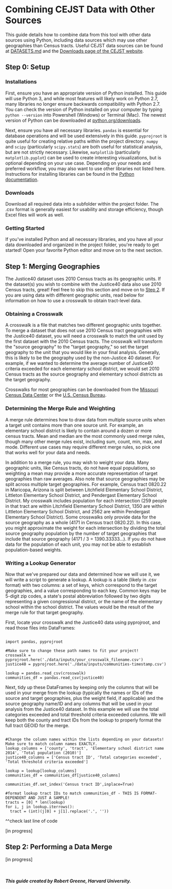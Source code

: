 # Combining CEJST Data with Other Sources

This guide details how to combine data from this tool with other data sources using Python, including data sources which may use other geographies than Census tracts. Useful CEJST data sources can be found at [DATASETS.md](DATASETS.md) and the [Downloads page of the CEJST website](https://screeningtool.geoplatform.gov/en/downloads).

## Step 0: Setup

### Installations

First, ensure you have an appropriate version of Python installed. This guide will use Python 3, and while most features will likely work on Python 2.7, many libraries no longer ensure backwards compatibility with Python 2.7. You can check the version of Python installed on your computer by typing <code>python --version</code> into Powershell (Windows) or Terminal (Mac). The newest version of Python can be downloaded at [python.org/downloads](https://www.python.org/downloads/).

Next, ensure you have all necessary libraries. <code>pandas</code> is essential for database operations and will be used extensively in this guide. <code>pyprojroot</code> is quite useful for creating relative paths within the project directory. <code>numpy</code> and <code>scipy</code> (particularly <code>scipy.stats</code>) are both useful for statistical analysis, but are not strictly necessary. Likewise, <code>matplotlib</code> (particularly <code>matplotlib.pyplot</code>) can be used to create interesting visualizations, but is optional depending on your use case. Depending on your needs and preferred workflow, you may also want to use other libraries not listed here. Instructions for installing libraries can be found in the [Python documentation](https://docs.python.org/3/installing/index.html).

### Downloads

Download all required data into a subfolder within the project folder. The .csv format is generally easiest for usability and storage efficiency, though Excel files will work as well.

### Getting Started

If you've installed Python and all necessary libraries, and you have all your data downloaded and organized in the project folder, you're ready to get started! Open your favorite Python editor and move on to the next section.

## Step 1: Merging Geographies

The Justice40 dataset uses 2010 Census tracts as its geographic units. If the dataset(s) you wish to combine with the Justice40 data also use 2010 Census tracts, great! Feel free to skip this section and move on to [Step 2](#step-2-performing-a-data-merge). If you are using data with different geographic units, read below for information on how to use a crosswalk to obtain tract-level data.

### Obtaining a Crosswalk

A crosswalk is a file that matches two different geographic units together. To merge a dataset that does not use 2010 Census tract geographies with the Justice40 dataset, you will need a crosswalk to match the unit used by the first dataset with the 2010 Census tracts. The crosswalk will transform the "source geography" to the "target geography," so set the target geography to the unit that you would like in your final analysis. Generally, this is likely to be the geography used by the non-Justice 40 dataset. For example, if we wanted to determine the average number of Justice40 criteria exceeded for each elementary school district, we would set 2010 Census tracts as the source geography and elementary school districts as the target geography.

Crosswalks for most geographies can be downloaded from the [Missouri Census Data Center](https://mcdc.missouri.edu/applications/geocorr2014.html) or the [U.S. Census Bureau](https://www.census.gov/geographies/reference-files/time-series/geo/relationship-files.2010.html).

### Determining the Merge Rule and Weighting

A merge rule determines how to draw data from multiple source units when a target unit contains more than one source unit. For example, an elementary school district is likely to contain around a dozen or more census tracts. Mean and median are the most commonly used merge rules, though many other merge rules exist, including sum, count, min, max, and mode. Different use cases may require different merge rules, so pick one that works well for your data and needs.

In addition to a merge rule, you may wish to weight your data. Many geographic units, like Census tracts, do not have equal populations, so weighting a mean may provide a more accurate representation of target geographies than raw averages. Also note that source geographies may be split across multiple target geographies. For example, Census tract 0820.22 in Maricopa, Arizona is split between Litchfield Elementary School District, Littleton Elementary School District, and Pendergast Elementary School District. My crosswalk includes population for each intersection (259 people in that tract are within Litchfield Elementary School District, 1350 are within Littleton Elementary School District, and 2562 are within Pendergast Elementary School District). Some crosswalks only provide data for the source geography as a whole (4171 in Census tract 0820.22). In this case, you might approximate the weight for each intersection by dividing the total source geography population by the number of target geographies that include that source geography (4171 / 3 = 1390.33333...). If you do not have data for the population of each unit, you may not be able to establish population-based weights.

### Writing a Lookup Generator

Now that we've prepared our data and determined how we will use it, we will write a script to generate a lookup. A lookup is a table (likely in .csv format) with two columns: a set of keys, which correspond to the target geographies, and a value corresponding to each key. Common keys may be 5-digit zip codes, a state's postal abbreviation followed by two digits representing a given congressional district, or the name of the elementary school within the school district. The values would be the result of the merge rule for that target geography.

First, locate your crosswalk and the Justice40 data using pyprojroot, and read those files into DataFrames:

<pre><code>
import pandas, pyprojroot
 
#Make sure to change these path names to fit your project!
crosswalk = pyprojroot.here('./data/inputs/your_crosswalk_filename.csv')
justice40 = pyprojroot.here('./data/inputs/communities-timestamp.csv')
 
lookup = pandas.read_csv(crosswalk)
communities_df = pandas.read_csv(justice40)
</code></pre>

Next, tidy up these DataFrames by keeping only the columns that will be used in your merge from the lookup (typically the names or IDs of the source and target geographies, plus the weight field, if applicable) and the source geography name/ID and any columns that will be used in your analysis from the Justice40 dataset. In this example we will use the total categories exceeded and total threshold criteria exceeded columns. We will keep both the county and tract IDs from the lookup to properly format the full tract GEOID for the merge.

<pre><code>
#Change the column names within the lists depending on your datasets! Make sure to match column names EXACTLY.
lookup_columns = ['county', 'tract', 'Elementary school district name 2014', 'Total population (2010)']
justice40_columns = ['Census tract ID', 'Total categories exceeded', 'Total threshold criteria exceeded']

lookup = lookup[lookup_columns]
communities_df = communities_df[justice40_columns]

communities_df.set_index('Census tract ID',inplace=True)

#format lookup tract IDs to match communities_df - THIS IS FORMAT-DEPENDENT AND JUST A SAMPLE!
tracts = [0] * len(lookup)
for i, j in lookup.iterrows():
  tract = (int)(j[0] + j[1].replace('.', ''))
</pre></code>

^^check last line of code

[in progress]

## Step 2: Performing a Data Merge

[in progress]

<br>

##### This guide created by Robert Greene, Harvard University.
